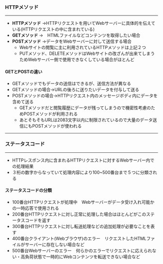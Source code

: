 ### HTTPメソッド
***
- __HTTPメソッド__ →HTTPリクエストを用いてWebサーバーに具体的を伝えている(HTTPリクエストの中に含まれている)
- __GETメソッド__ →　HTMLファイルなどコンテンツを取得したい場合
- __POSTメソッド__ →データをWebサーバーに対して送信する場合
  - Webサイトの閲覧に主に利用されているHTTPメソッドは上記２つ
  - PUTメソッド、DELETEメソッドはWebサイトの改ざんが出来てしまうためWebサーバー側で使用できなくしている場合がほとんど
#### GETとPOSTの違い
- GETメソッドでもデータの送信はできるが、送信方法が異なる
- GETメソッドの場合→URLの後ろに送りたいデータを付与して送る
- POSTメソッドの場合→HTTPリクエスト内のメッセージボディ内にデータを含めて送る
  - GETメソッドだと閲覧履歴にデータが残ってしまうので機密性考慮のためPOSTメソッドが利用される
  - あとそもそもURLは2083文字以内に制限されているので大量のデータ送信にもPOSTメソッドが使われる
***
### ステータスコード
***
- HTTPレスポンス内に含まれるHTTPリクエストに対するWebサーバー内での処理結果
- ３桁の数字からなっていて処理内容により100~500番台まで５つに分類される
#### ステータスコードの分類
- 100番台HTTPリクエストが処理中　Webサーバーがデータ受け入れ可能かの一時応答で使用される
- 200番台HTTPリクエストに対し正常に処理した場合はほとんどがこのステータスコードを返す
- 300番台HTTPリクエストに対し転送処理などの追加処理が必要なことを表す
- 400番台クライアント(Webブラウザ)のエラー　リクエストしたHTMLファイルがサーバーに存在しない場合など
- 500番台Webサーバーのエラー　何らかのエラーでリクエストに応えられない・高負荷状態で一時的にWebコンテンツを転送できない場合など
